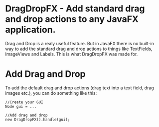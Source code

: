 # DragDropFX - Add standard drag and drop actions to any JavaFX application.
Drag and Drop is a realy useful feature. But in JavaFX there is no built-in way to add the standard drag and drop actions to things like
TextFields, ImageViews and Labels. This is what DragDropFX was made for.

# Add Drag and Drop
To add the default drag and drop actions (drag text into a text field, drag images etc.), you can do something like this:
```
//Create your GUI
Node gui = ...

//Add drag and drop
new DragDropFX().handle(gui);
```
